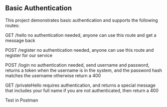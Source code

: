 ## Basic Authentication

This project demonstrates basic authentication and supports the following routes:

GET /hello
no authentication needed, anyone can use this route and get a message back

POST /register
no authentication needed, anyone can use this route and register for our service

POST /login
no authentication needed, send username and password, returns a token
when the username is in the system, and the password hash matches the username
otherwise return a 400

GET /privateHello
requires authentication, and returns a special message that includes your full name
if you are not authenticated, then return a 400

Test in Postman
